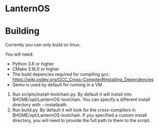 # LanternOS




# Building

Currently you can only build on linux.

You will need:

* Python 3.6 or higher
* CMake 3.16.0 or higher
* The build depencies required for compiling gcc: https://wiki.osdev.org/GCC_Cross-Compiler#Installing_Dependencies
* Qemu is used by default for running in a VM.

1. Run scripts/install-toolchain.py. By default it will install into $HOME/opt/LanternOS-toolchain.
You can specify a different install directory with --installpath.
2. Run build.py. By default it will look for the cross-compilers in $HOME/opt/LanternOS-toolchain.
If you specified a custom install directory, you will need to provide the full path to them to the script.